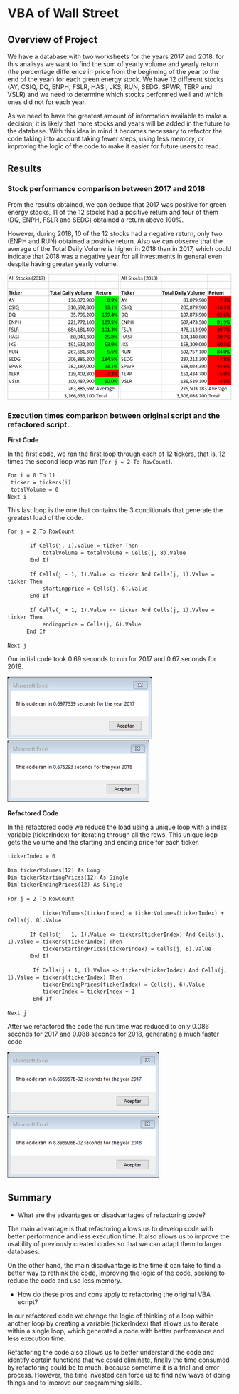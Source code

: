 # VBA of Wall Street

## Overview of Project

We have a database with two worksheets for the years 2017 and 2018, for this analisys we want to find the sum of yearly volume and yearly return (the percentage difference in price from the beginning of the year to the end of the year) for each green energy stock. We have 12 different stocks (AY, CSIQ, DQ, ENPH, FSLR, HASI, JKS, RUN, SEDG, SPWR, TERP and VSLR) and we need to determine which stocks performed well and which ones did not for each year.

As we need to have the greatest amount of information available to make a decision, it is likely that more stocks and years will be added in the future to the database. With this idea in mind it becomes necessary to refactor the code taking into account taking fewer steps, using less memory, or improving the logic of the code to make it easier for future users to read.

## Results

### Stock performance comparison between 2017 and 2018

From the results obtained, we can deduce that 2017 was positive for green energy stocks, 11 of the 12 stocks had a positive return and four of them (DQ, ENPH, FSLR and SEDG) obtained a return above 100%. 

However, during 2018, 10 of the 12 stocks had a negative return, only two (ENPH ​​and RUN) obtained a positive return. Also we can observe that the average of the Total Daily Volume is higher in 2018 than in 2017, which could indicate that 2018 was a negative year for all investments in general even despite having greater yearly volume. 

![](https://github.com/Jponce25/stock-analysis/blob/901cc303cfb80172de8e7450aa90c8f999ef7634/resources/Stocks%20comparison.png)

### Execution times comparison between original script and the refactored script.

**First Code**

In the first code, we ran the first loop through each of 12 tickers, that is, 12 times the second loop was run (`For j = 2 To RowCount`).

    For i = 0 To 11
     ticker = tickers(i)
     totalVolume = 0
    Next i

This last loop is the one that contains the 3 conditionals that generate the greatest load of the code.

    For j = 2 To RowCount

           If Cells(j, 1).Value = ticker Then
               totalVolume = totalVolume + Cells(j, 8).Value
           End If

           If Cells(j - 1, 1).Value <> ticker And Cells(j, 1).Value = ticker Then
               startingprice = Cells(j, 6).Value
           End If

           If Cells(j + 1, 1).Value <> ticker And Cells(j, 1).Value = ticker Then
               endingprice = Cells(j, 6).Value
          End If
          
    Next j

Our initial code took 0.69 seconds to run for 2017 and 0.67 seconds for 2018.

![](https://github.com/Jponce25/stock-analysis/blob/e10f67474d2d153e38005abe6e22efa7c83f8a44/resources/VBA_FirstCode_2017.png)
![](https://github.com/Jponce25/stock-analysis/blob/e10f67474d2d153e38005abe6e22efa7c83f8a44/resources/VBA_FirstCode_2018.png)

**Refactored Code**

In the refactored code we reduce the load using a unique loop with a index variable (tickerIndex) for iterating through all the rows. This unique loop gets the volume and the starting and ending price for each ticker. 

    tickerIndex = 0
      
    Dim tickerVolumes(12) As Long
    Dim tickerStartingPrices(12) As Single
    Dim tickerEndingPrices(12) As Single
            
    For j = 2 To RowCount   
         
               tickerVolumes(tickerIndex) = tickerVolumes(tickerIndex) + Cells(j, 8).Value       
            
           If Cells(j - 1, 1).Value <> tickers(tickerIndex) And Cells(j, 1).Value = tickers(tickerIndex) Then
               tickerStartingPrices(tickerIndex) = Cells(j, 6).Value
           End If
                        
            If Cells(j + 1, 1).Value <> tickers(tickerIndex) And Cells(j, 1).Value = tickers(tickerIndex) Then
               tickerEndingPrices(tickerIndex) = Cells(j, 6).Value                 
               tickerIndex = tickerIndex + 1
            End If
   
    Next j
    
After we refactored the code the run time was reduced to only 0.086 seconds for 2017 and 0.088 seconds for 2018, generating a much faster code.

![](https://github.com/Jponce25/stock-analysis/blob/901cc303cfb80172de8e7450aa90c8f999ef7634/resources/VBA_Challenge_2017.png)
![](https://github.com/Jponce25/stock-analysis/blob/901cc303cfb80172de8e7450aa90c8f999ef7634/resources/VBA_Challenge_2018.png)

## Summary

- What are the advantages or disadvantages of refactoring code?

The main advantage is that refactoring allows us to develop code with better performance and less execution time. It also allows us to improve the usability of previously created codes so that we can adapt them to larger databases.

On the other hand, the main disadvantage is the time it can take to find a better way to rethink the code, improving the logic of the code, seeking to reduce the code and use less memory.

- How do these pros and cons apply to refactoring the original VBA script?

In our refactored code we change the logic of thinking of a loop within another loop by creating a variable (tickerIndex) that allows us to iterate within a single loop, which generated a code with better performance and less execution time.

Refactoring the code also allows us to better understand the code and identify certain functions that we could eliminate, finally the time consumed by refactoring could be to much, because sometime it is a trial and error process. However, the time invested can force us to find new ways of doing things and to improve our programming skills.
